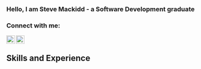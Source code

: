 ### Hello, I am Steve Mackidd - a Software Development graduate

### Connect with me:

[<img align = "left" alt="twitter" width = 22px src="https://img.icons8.com/doodle/48/000000/twitter--v1.png"/>][twitter]
[<img align = "left" alt="linkedin" width = 22px src="https://img.icons8.com/doodle/48/000000/linkedin--v2.png"/>][linkedin]

<br />

## Skills and Experience

[twitter]: https://twitter.com/stevemackidd
[linkedin]: https://www.linkedin.com/in/stephen-mackidd-6a1572106/
